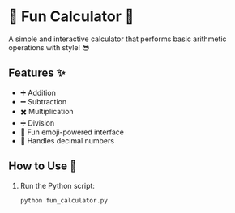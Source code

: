 # 🎉 Fun Calculator 🎉

A simple and interactive calculator that performs basic arithmetic operations with style! 😎

## Features ✨
- ➕ Addition
- ➖ Subtraction
- ✖️ Multiplication
- ➗ Division
- 🎨 Fun emoji-powered interface
- 💯 Handles decimal numbers

## How to Use 🚀
1. Run the Python script:
   ```bash
   python fun_calculator.py

